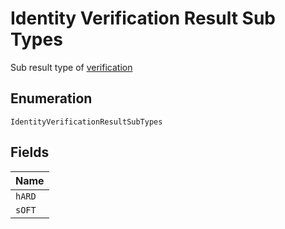 
# Identity Verification Result Sub Types

Sub result type of [verification](#/rest/models/structures/identity-verification-sub-result-type)

## Enumeration

`IdentityVerificationResultSubTypes`

## Fields

| Name |
|  --- |
| `hARD` |
| `sOFT` |

